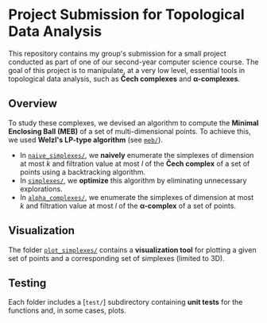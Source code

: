 # Project Submission for Topological Data Analysis

This repository contains my group's submission for a small project conducted as part of one of our second-year computer science course. The goal of this project is to manipulate, at a very low level, essential tools in topological data analysis, such as **Čech complexes** and **α-complexes**.

## Overview

To study these complexes, we devised an algorithm to compute the **Minimal Enclosing Ball (MEB)** of a set of multi-dimensional points. To achieve this, we used **Welzl's LP-type algorithm** (see [`meb/`]([meb/](https://github.com/ArnaudoB/Intro-To-Topological-Data-Analysis/tree/master/meb))).  

- In [`naive_simplexes/`]([naive_simplexes/](https://github.com/ArnaudoB/Intro-To-Topological-Data-Analysis/tree/master/naive_simplexes)), we **naively** enumerate the simplexes of dimension at most *k* and filtration value at most *l* of the **Čech complex** of a set of points using a backtracking algorithm.  
- In [`simplexes/`]([simplexes/](https://github.com/ArnaudoB/Intro-To-Topological-Data-Analysis/tree/master/simplexes)), we **optimize** this algorithm by eliminating unnecessary explorations.  
- In [`alpha_complexes/`]([alpha_complexes/](https://github.com/ArnaudoB/Intro-To-Topological-Data-Analysis/tree/master/alpha_complexes)), we enumerate the simplexes of dimension at most *k* and filtration value at most *l* of the **α-complex** of a set of points.

## Visualization

The folder [`plot_simplexes/`]([plot_simplexes/](https://github.com/ArnaudoB/Intro-To-Topological-Data-Analysis/tree/master/plot_simplexes)) contains a **visualization tool** for plotting a given set of points and a corresponding set of simplexes (limited to 3D).  

## Testing

Each folder includes a [`test/`] subdirectory containing **unit tests** for the functions and, in some cases, plots.

